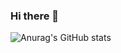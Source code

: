 ### Hi there 👋

![Anurag's GitHub stats](https://github-readme-stats.vercel.app/api?username=bangjaeyoung&show_icons=true&theme=default)
